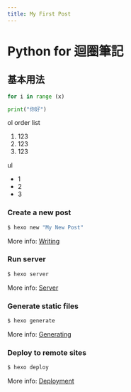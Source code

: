 ```yaml
---
title: My First Post 
---
```

# Python for 迴圈筆記

## 基本用法

```python
for i in range (x)
```
<!-- # H1
## H2
### H3
#### H4 -->

```python
print("你好")
```
ol order list

1. 123
2. 123
3. 123

ul 

- 1
- 2
- 3
### Create a new post

``` bash
$ hexo new "My New Post"
```

More info: [Writing](https://hexo.io/docs/writing.html)

### Run server

``` bash
$ hexo server
```

More info: [Server](https://hexo.io/docs/server.html)

### Generate static files

``` bash
$ hexo generate
```

More info: [Generating](https://hexo.io/docs/generating.html)

### Deploy to remote sites

``` bash
$ hexo deploy
```

More info: [Deployment](https://hexo.io/docs/one-command-deployment.html)
